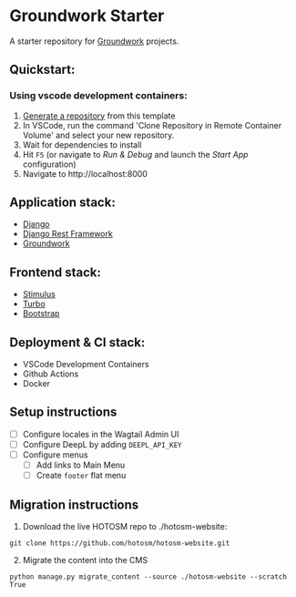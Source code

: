 # Groundwork Starter

A starter repository for [Groundwork](https://groundwork.commonknowledge.coop) projects.

## Quickstart:

### Using vscode development containers:

1. [Generate a repository](https://github.com/commonknowledge/groundwork-starter-template/generate) from this template
2. In VSCode, run the command 'Clone Repository in Remote Container Volume' and select your new repository.
3. Wait for dependencies to install
4. Hit `F5` (or navigate to _Run & Debug_ and launch the _Start App_ configuration)
5. Navigate to http://localhost:8000

## Application stack:

- [Django](https://www.djangoproject.com/)
- [Django Rest Framework](https://groundwork.commonknowledge.coop)
- [Groundwork](https://groundwork.commonknowledge.coop)

## Frontend stack:

- [Stimulus](https://stimulus.hotwired.dev/)
- [Turbo](https://turbo.hotwired.dev/)
- [Bootstrap](https://groundwork.commonknowledge.coop)

## Deployment & CI stack:

- VSCode Development Containers
- Github Actions
- Docker

## Setup instructions

- [ ] Configure locales in the Wagtail Admin UI
- [ ] Configure DeepL by adding `DEEPL_API_KEY`
- [ ] Configure menus
  - [ ] Add links to Main Menu
  - [ ] Create `footer` flat menu

## Migration instructions

1. Download the live HOTOSM repo to ./hotosm-website:

```
git clone https://github.com/hotosm/hotosm-website.git
```

2. Migrate the content into the CMS

```
python manage.py migrate_content --source ./hotosm-website --scratch True
```
